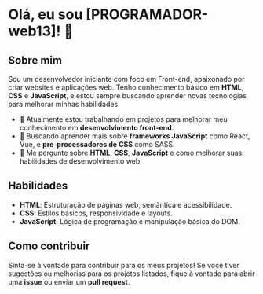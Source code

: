 # Olá, eu sou [PROGRAMADOR-web13]! 👋

## Sobre mim
Sou um desenvolvedor iniciante com foco em Front-end, apaixonado por criar websites e aplicações web. Tenho conhecimento básico em **HTML**, **CSS** e **JavaScript**, e estou sempre buscando aprender novas tecnologias para melhorar minhas habilidades.

- 🔭 Atualmente estou trabalhando em projetos para melhorar meu conhecimento em **desenvolvimento front-end**.
- 🌱 Buscando aprender mais sobre **frameworks JavaScript** como React, Vue, e **pre-processadores de CSS** como SASS.
- 💬 Me pergunte sobre **HTML**, **CSS**, **JavaScript** e como melhorar suas habilidades de desenvolvimento web.

## Habilidades

- **HTML**: Estruturação de páginas web, semântica e acessibilidade.
- **CSS**: Estilos básicos, responsividade e layouts.
- **JavaScript**: Lógica de programação e manipulação básica do DOM.

## Como contribuir
Sinta-se à vontade para contribuir para os meus projetos! Se você tiver sugestões ou melhorias para os projetos listados, fique à vontade para abrir uma **issue** ou enviar um **pull request**.



